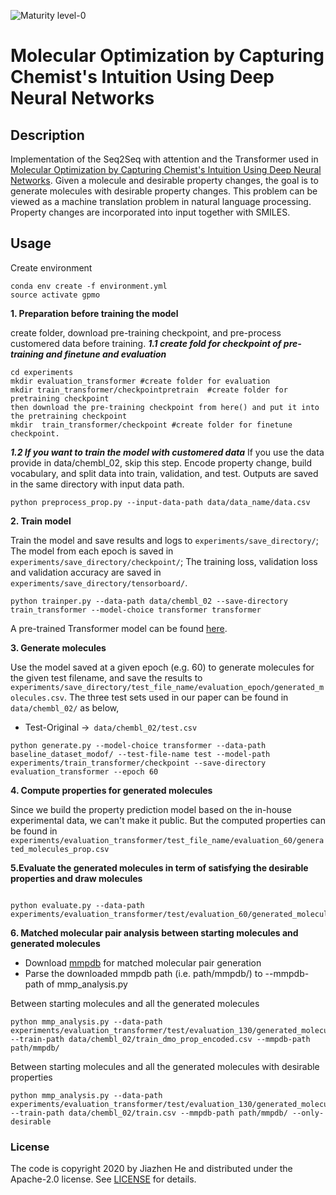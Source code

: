 ![Maturity level-0](https://img.shields.io/badge/Maturity%20Level-ML--0-red)
# Molecular Optimization by Capturing Chemist's Intuition Using Deep Neural Networks
## Description
Implementation of the Seq2Seq with attention and the Transformer used in [Molecular Optimization by Capturing Chemist's Intuition Using Deep Neural Networks](https://chemrxiv.org/articles/preprint/Molecular_Optimization_by_Capturing_Chemist_s_Intuition_Using_Deep_Neural_Networks/12941744).
Given a molecule and desirable property changes, the goal is to generate molecules with desirable property changes. This problem can be viewed as a machine translation problem in natural language processing. Property changes are incorporated into input together with SMILES. 


## Usage
Create environment 

```
conda env create -f environment.yml
source activate gpmo
```
**1. Preparation before training the model**

create folder, download pre-training checkpoint, and pre-process customered data before training.
***1.1 create fold for checkpoint of pre-training and finetune  and  evaluation***
```
cd experiments
mkdir evaluation_transformer #create folder for evaluation
mkdir train_transformer/checkpointpretrain  #create folder for pretraining checkpoint
then download the pre-training checkpoint from here() and put it into the pretraining checkpoint
mkdir  train_transformer/checkpoint #create folder for finetune checkpoint.
```
***1.2 If you want to train the model with customered data***
If you use the data provide in data/chembl_02, skip this step.
 Encode property change, build vocabulary, and split data into train, validation, and test. Outputs are saved in the same directory with input data path.
```
python preprocess_prop.py --input-data-path data/data_name/data.csv
```
**2. Train model**

 Train the model and save results and logs to `experiments/save_directory/`; The model from each epoch is saved in 
`experiments/save_directory/checkpoint/`; The training loss, validation loss and validation accuracy are saved in `experiments/save_directory/tensorboard/`.
```
python trainper.py --data-path data/chembl_02 --save-directory train_transformer --model-choice transformer transformer
``` 
A pre-trained Transformer model can be found [here](https://zenodo.org/record/5571965#.YWmMoZpBybi).

**3. Generate molecules**

Use the model saved at a given epoch (e.g. 60) to generate molecules for the given test filename, and save the results to `experiments/save_directory/test_file_name/evaluation_epoch/generated_molecules.csv`. The three test sets used in our paper can be found in `data/chembl_02/` as below,

- Test-Original ->` data/chembl_02/test.csv`

```
python generate.py --model-choice transformer --data-path baseline_dataset_modof/ --test-file-name test --model-path experiments/train_transformer/checkpoint --save-directory evaluation_transformer --epoch 60
```   
**4. Compute properties for generated molecules**

Since we build the property prediction model based on the in-house experimental data, we can't make it public. But the computed properties can be found in `experiments/evaluation_transformer/test_file_name/evaluation_60/generated_molecules_prop.csv`

**5.Evaluate the generated molecules in term of satisfying the desirable properties and draw molecules**
```

python evaluate.py --data-path experiments/evaluation_transformer/test/evaluation_60/generated_molecules_prop.csv
```
**6. Matched molecular pair analysis between starting molecules and generated molecules**

- Download [mmpdb](https://github.com/rdkit/mmpdb) for matched molecular pair generation
- Parse the downloaded mmpdb path (i.e. path/mmpdb/) to --mmpdb-path of mmp_analysis.py

Between starting molecules and all the generated molecules
```
python mmp_analysis.py --data-path experiments/evaluation_transformer/test/evaluation_130/generated_molecules.csv  --train-path data/chembl_02/train_dmo_prop_encoded.csv --mmpdb-path path/mmpdb/
```

Between starting molecules and all the generated molecules with desirable properties
```
python mmp_analysis.py --data-path experiments/evaluation_transformer/test/evaluation_130/generated_molecules_statistics.csv --train-path data/chembl_02/train.csv --mmpdb-path path/mmpdb/ --only-desirable
```
### License
The code is copyright 2020 by Jiazhen He and distributed under the Apache-2.0 license. See [LICENSE](LICENSE) for details.
